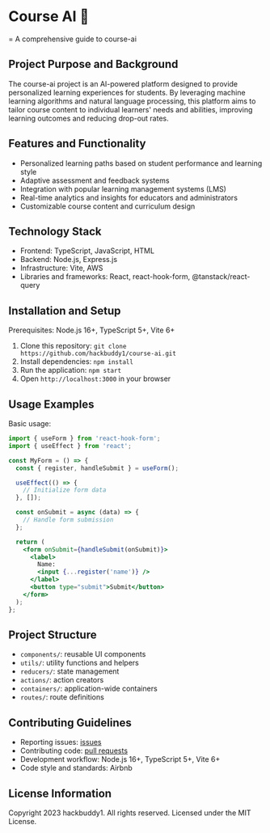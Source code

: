 # Course AI 🚀
= A comprehensive guide to course-ai

## Project Purpose and Background
The course-ai project is an AI-powered platform designed to provide personalized learning experiences for students. By leveraging machine learning algorithms and natural language processing, this platform aims to tailor course content to individual learners' needs and abilities, improving learning outcomes and reducing drop-out rates.

## Features and Functionality
- Personalized learning paths based on student performance and learning style
- Adaptive assessment and feedback systems
- Integration with popular learning management systems (LMS)
- Real-time analytics and insights for educators and administrators
- Customizable course content and curriculum design

## Technology Stack
- Frontend: TypeScript, JavaScript, HTML
- Backend: Node.js, Express.js
- Infrastructure: Vite, AWS
- Libraries and frameworks: React, react-hook-form, @tanstack/react-query

## Installation and Setup
Prerequisites: Node.js 16+, TypeScript 5+, Vite 6+

1. Clone this repository: `git clone https://github.com/hackbuddy1/course-ai.git`
2. Install dependencies: `npm install`
3. Run the application: `npm start`
4. Open `http://localhost:3000` in your browser

## Usage Examples
 Basic usage:

```jsx
import { useForm } from 'react-hook-form';
import { useEffect } from 'react';

const MyForm = () => {
  const { register, handleSubmit } = useForm();

  useEffect(() => {
    // Initialize form data
  }, []);

  const onSubmit = async (data) => {
    // Handle form submission
  };

  return (
    <form onSubmit={handleSubmit(onSubmit)}>
      <label>
        Name:
        <input {...register('name')} />
      </label>
      <button type="submit">Submit</button>
    </form>
  );
};
```

## Project Structure
- `components/`: reusable UI components
- `utils/`: utility functions and helpers
- `reducers/`: state management
- `actions/`: action creators
- `containers/`: application-wide containers
- `routes/`: route definitions

## Contributing Guidelines
- Reporting issues: [issues](https://github.com/hackbuddy1/course-ai/issues)
- Contributing code: [pull requests](https://github.com/hackbuddy1/course-ai/pulls)
- Development workflow: Node.js 16+, TypeScript 5+, Vite 6+
- Code style and standards: Airbnb

## License Information
Copyright 2023 hackbuddy1. All rights reserved.
Licensed under the MIT License.
